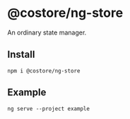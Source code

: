 # @costore/ng-store

An ordinary state manager.

## Install
```
npm i @costore/ng-store
```

## Example
```
ng serve --project example
```